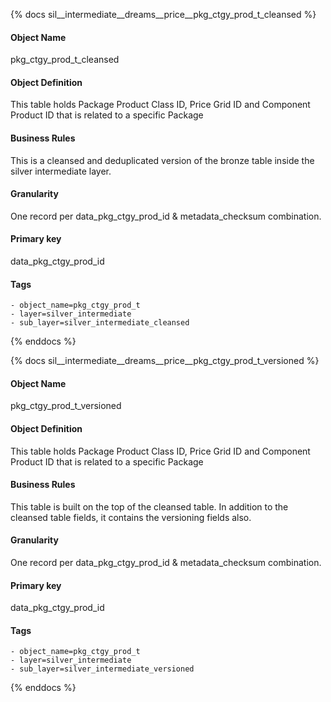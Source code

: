 {% docs sil__intermediate__dreams__price__pkg_ctgy_prod_t_cleansed %}

#### Object Name
pkg_ctgy_prod_t_cleansed

#### Object Definition
This table holds Package Product Class ID, Price Grid ID and Component Product ID that is related to a specific Package

#### Business Rules
This is a cleansed and deduplicated version of the bronze table inside the silver intermediate layer.

#### Granularity
One record per data_pkg_ctgy_prod_id & metadata_checksum combination.

#### Primary key
data_pkg_ctgy_prod_id

#### Tags
    - object_name=pkg_ctgy_prod_t
    - layer=silver_intermediate
    - sub_layer=silver_intermediate_cleansed

{% enddocs %}

{% docs sil__intermediate__dreams__price__pkg_ctgy_prod_t_versioned %}

#### Object Name
pkg_ctgy_prod_t_versioned

#### Object Definition
This table holds Package Product Class ID, Price Grid ID and Component Product ID that is related to a specific Package

#### Business Rules
This table is built on the top of the cleansed table. In addition to the cleansed table fields, it contains the versioning fields also.

#### Granularity
One record per data_pkg_ctgy_prod_id & metadata_checksum combination.

#### Primary key
data_pkg_ctgy_prod_id

#### Tags
    - object_name=pkg_ctgy_prod_t
    - layer=silver_intermediate
    - sub_layer=silver_intermediate_versioned

{% enddocs %}